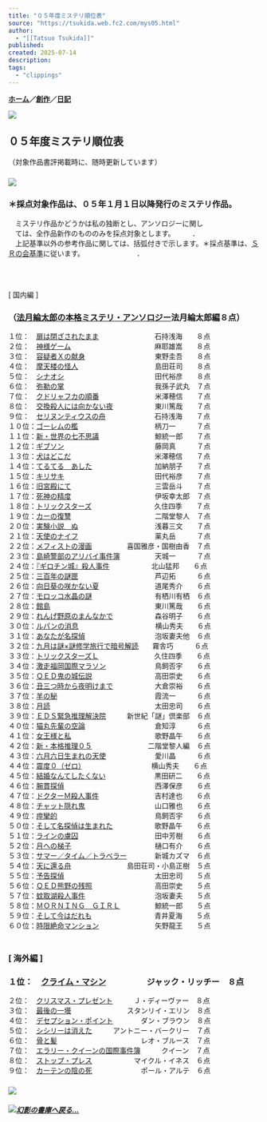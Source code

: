 ```yaml
---
title: "０５年度ミステリ順位表"
source: "https://tsukida.web.fc2.com/mys05.html"
author:
  - "[[Tatsuo Tsukida]]"
published:
created: 2025-07-14
description:
tags:
  - "clippings"
---
```

**[ホーム](http://tsukida.web.fc2.com/)／[創作](https://tsukida.web.fc2.com/create.html)／[日記](http://d.hatena.ne.jp/tsuki0214/)**

![](https://tsukida.web.fc2.com/skisor.gif)

## ０５年度ミステリ順位表  
（対象作品書評掲載時に、随時更新しています）

### ![](https://tsukida.web.fc2.com/brbrwn.gif)

### ＊採点対象作品は、０５年１月１日以降発行のミステリ作品。  
　ミステリ作品かどうかは私の独断とし、アンソロジーに関し  
　ては、全作品新作のもののみを採点対象とします。　　　．  
　上記基準以外の参考作品に関しては、括弧付きで示します。＊採点基準は、[ＳＲの会基準](https://tsukida.web.fc2.com/point.html)に従います。　　　　　　　　．

### 　  
\[ 国内編 \]

### （[法月綸太郎の本格ミステリ・アンソロジー](https://tsukida.web.fc2.com/0511.html#051104)法月綸太郎編８点）  
１位：　[扉は閉ざされたまま](https://tsukida.web.fc2.com/0505.html#050508)　　　　　　　　石持浅海　　８点  
２位：　[神様ゲーム](https://tsukida.web.fc2.com/0507.html#050703)　　　　　　　　　　　　麻耶雄嵩　　８点  
３位：　[容疑者Ｘの献身](https://tsukida.web.fc2.com/0509.html#050904)　　　　　　　　　　東野圭吾　　８点  
４位：　[摩天楼の怪人](https://tsukida.web.fc2.com/0512.html#051205)　　　　　　　　　　　島田荘司　　８点  
５位：　[シナオシ](https://tsukida.web.fc2.com/0601.html#060106)　　　　　　　　　　　　　田代裕彦　　８点  
６位：　[弥勒の掌](https://tsukida.web.fc2.com/0505.html#050503)　　　　　　　　　　　　　我孫子武丸　７点  
７位：　[クドリャフカの順番](https://tsukida.web.fc2.com/0507.html#050707)　　　　　　　　米澤穂信　　７点  
８位：　[交換殺人には向かない夜](https://tsukida.web.fc2.com/0510.html#051008)　　　　　　東川篤哉　　７点  
９位：　[セリヌンティウスの舟](https://tsukida.web.fc2.com/0511.html#051111)　　　　　　　石持浅海　　７点  
１０位：[ゴーレムの檻](https://tsukida.web.fc2.com/0504.html#050404)　　　　　　　　　　　柄刀一　　　７点  
１１位：[新・世界の七不思議](https://tsukida.web.fc2.com/0503.html#050305)　　　　　　　　鯨統一郎　　７点  
１２位：[ギブソン](https://tsukida.web.fc2.com/0505.html)　　　　　　　　　　　　　藤岡真　　　７点  
１３位：[犬はどこだ](https://tsukida.web.fc2.com/0508.html#050810)　　　　　　　　　　　　米澤穂信　　７点  
１４位：[てるてる　あした](https://tsukida.web.fc2.com/0506.html#050603)　　　　　　　　　加納朋子　　７点  
１５位：[キリサキ](https://tsukida.web.fc2.com/0602.html)　　　　　　　　　　　　　田代裕彦　　７点  
１６位：[旧宮殿にて](https://tsukida.web.fc2.com/0508.html#050809)　　　　　　　　　　　　三雲岳斗　　７点  
１７位：[死神の精度](https://tsukida.web.fc2.com/0509.html#050901)　　　　　　　　　　　　伊坂幸太郎　７点  
１８位：[トリックスターズ](https://tsukida.web.fc2.com/0602.html#060204)　　　　　　　　　久住四季　　７点  
１９位：[カーの復讐](https://tsukida.web.fc2.com/0601.html)　　　　　　　　　　　　二階堂黎人　７点  
２０位：[実験小説　ぬ](https://tsukida.web.fc2.com/0508.html#050801)　　　　　　　　　　　浅暮三文　　７点  
２１位：[天使のナイフ](https://tsukida.web.fc2.com/0601.html#060102)　　　　　　　　　　　薬丸岳　　　７点  
２２位：[メフィストの漫画](https://tsukida.web.fc2.com/0508.html#050805)　　　　　喜国雅彦・国樹由香　７点  
２３位：[島崎警部のアリバイ事件簿](https://tsukida.web.fc2.com/0605.html#060507)　　　　　天城一　　　７点  
２４位：[『ギロチン城』殺人事件](https://tsukida.web.fc2.com/0504.html#050407)　　　　　　北山猛邦　　６点  
２５位：[三百年の謎匣](https://tsukida.web.fc2.com/0506.html#050604)　　　　　　　　　　　芦辺拓　　　６点  
２６位：[向日葵の咲かない夏](https://tsukida.web.fc2.com/0602.html#060203)　　　　　　　　道尾秀介　　６点  
２７位：[モロッコ水晶の謎](https://tsukida.web.fc2.com/0510.html#051009)　　　　　　　　　有栖川有栖　６点  
２８位：[館島](https://tsukida.web.fc2.com/0506.html#050607)　　　　　　　　　　　　　　　東川篤哉　　６点  
２９位：[れんげ野原のまんなかで](https://tsukida.web.fc2.com/0505.html#050501)　　　　　　森谷明子　　６点  
３０位：[ルパンの消息](https://tsukida.web.fc2.com/0508.html#050804)　　　　　　　　　　　横山秀夫　　６点  
３１位：[あなたが名探偵](https://tsukida.web.fc2.com/0509.html#050906)　　　　　　　　　　泡坂妻夫他　６点  
３２位：[九月は謎×謎修学旅行で暗号解読](https://tsukida.web.fc2.com/0509.html#050909)　　霧舎巧　　　６点  
３３位：[トリックスターズＬ](https://tsukida.web.fc2.com/0602.html#060207)　　　　　　　　久住四季　　６点  
３４位：[激走福岡国際マラソン](https://tsukida.web.fc2.com/0601.html#060104)　　　　　　　鳥飼否宇　　６点  
３５位：[ＱＥＤ鬼の城伝説](https://tsukida.web.fc2.com/0501.html#050108)　　　　　　　　　高田崇史　　６点  
３６位：[丑三つ時から夜明けまで](https://tsukida.web.fc2.com/0601.html#060105)　　　　　　大倉崇裕　　６点  
３７位：[羊の秘](https://tsukida.web.fc2.com/0502.html#050206)　　　　　　　　　　　　　　霞流一　　　６点  
３８位：[月読](https://tsukida.web.fc2.com/0504.html)　　　　　　　　　　　　　　　太田忠司　　６点  
３９位：[ＥＤＳ緊急推理解決院](https://tsukida.web.fc2.com/0601.html#060103)　　　新世紀「謎」倶楽部　６点  
４０位：[猫丸先輩の空論](https://tsukida.web.fc2.com/0510.html)　　　　　　　　　　倉知淳　　　６点  
４１位：[女王様と私](https://tsukida.web.fc2.com/0511.html#051109)　　　　　　　　　　　　歌野晶午　　６点  
４２位：[新・本格推理０５](https://tsukida.web.fc2.com/0503.html#050304)　　　　　　　　二階堂黎人編　６点  
４３位：[六月六日生まれの天使](https://tsukida.web.fc2.com/0508.html#050802)　　　　　　　愛川晶　　　６点  
４４位：[震度０（ゼロ）](https://tsukida.web.fc2.com/0511.html#051103)　　　　　　　　　　横山秀夫　　６点  
４５位：[結婚なんてしたくない](https://tsukida.web.fc2.com/0601.html#060101)　　　　　　　黒田研二　　６点  
４６位：[腕貫探偵](https://tsukida.web.fc2.com/0509.html#050905)　　　　　　　　　　　　　西澤保彦　　６点  
４７位：[ドクターＭ殺人事件](https://tsukida.web.fc2.com/0505.html#050506)　　　　　　　　吉村達也　　６点  
４８位：[チャット隠れ鬼](https://tsukida.web.fc2.com/0507.html#050706)　　　　　　　　　　山口雅也　　６点  
４９位：[痙攣的](https://tsukida.web.fc2.com/0509.html#050902)　　　　　　　　　　　　　　鳥飼否宇　　６点  
５０位：[そして名探偵は生まれた](https://tsukida.web.fc2.com/0511.html#051105)　　　　　　歌野晶午　　６点  
５１位：[ラインの虜囚](https://tsukida.web.fc2.com/0508.html#050808)　　　　　　　　　　　田中芳樹　　６点  
５２位：[月への梯子](https://tsukida.web.fc2.com/0603.html#060305)　　　　　　　　　　　　樋口有介　　６点  
５３位：[サマー／タイム／トラベラー](https://tsukida.web.fc2.com/0508.html#050811)　　　　新城カズマ　６点  
５４位：[天に還る舟](https://tsukida.web.fc2.com/0507.html#050702)　　　　　　　　島田荘司・小島正樹　５点  
５５位：[予告探偵](https://tsukida.web.fc2.com/0603.html#060308)　　　　　　　　　　　　　太田忠司　　５点  
５６位：[ＱＥＤ熊野の残照](https://tsukida.web.fc2.com/0510.html#051003)　　　　　　　　　高田崇史　　５点  
５７位：[蚊取湖殺人事件](https://tsukida.web.fc2.com/0503.html#050303)　　　　　　　　　　泡坂妻夫　　５点  
５８位：[ＭＯＲＮＩＮＧ　ＧＩＲＬ](https://tsukida.web.fc2.com/0507.html#050705)　　　　　鯨統一郎　　５点  
５９位：[そして今はだれも](https://tsukida.web.fc2.com/0510.html#051010)　　　　　　　　　青井夏海　　５点  
６０位：[時限絶命マンション](https://tsukida.web.fc2.com/0504.html#050406)　　　　　　　　矢野龍王　　５点  
　

### \[ 海外編 \]

### １位：　[クライム・マシン](https://tsukida.web.fc2.com/0510.html#051002)　　　　　ジャック・リッチー　８点  
２位：　[クリスマス・プレゼント](https://tsukida.web.fc2.com/0601.html#060107)　　　Ｊ・ディーヴァー　８点  
３位：　[最後の一壜](https://tsukida.web.fc2.com/0501.html#050106)　　　　　　　　スタンリイ・エリン　８点  
４位：　[デセプション・ポイント](https://tsukida.web.fc2.com/0603.html#060303)　　　　ダン・ブラウン　８点  
５位：　[シシリーは消えた](https://tsukida.web.fc2.com/0509.html#050908)　　　アントニー・バークリー　７点  
６位：　[骨と髪](https://tsukida.web.fc2.com/0509.html#050907)　　　　　　　　　　　　レオ・ブルース　７点  
７位：　[エラリー・クイーンの国際事件簿](https://tsukida.web.fc2.com/0510.html#051001)　　　クイーン　７点  
８位：　[ストップ・プレス](https://tsukida.web.fc2.com/0510.html#051005)　　　　　　マイクル・イネス　６点  
９位：　[カーテンの陰の死](https://tsukida.web.fc2.com/0509.html#050903)　　　　　　　ポール・アルテ　６点

### ![](https://tsukida.web.fc2.com/brbrwn.gif)

#### [![](https://tsukida.web.fc2.com/refer.gif)](http://tsukida.web.fc2.com/)*[幻影の書庫へ戻る...](http://tsukida.web.fc2.com/)*
